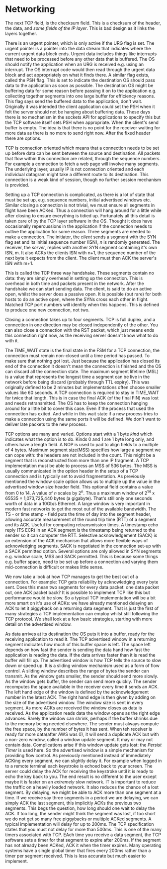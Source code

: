 # Networking
The next TCP field, is the checksum field. This is a checksum of the header, the
data, and _some fields of the IP layer_. This is bad design as it links the
layers together.

There is an urgent pointer, which is only active if the URG flag is set. The
urgent pointer is a pointer into the data stream that indicates where the
current urgent data block ends. Urgent data includes things like interrupts that
need to be processed before any other data that is buffered. The OS should
notify the application when an URG is received e.g. using an interrupt. The OS
interrupt code would then read through the urgent data block and act
appropriately on what it finds there. A similar flag exists, called the PSH
flag. This is set to indicate the destination OS should pass data to the
application as soon as possible. The destination OS might be buffering data for
some reason before passing it on to the application e.g. collecting together
segments into one large buffer for efficiency reasons. This flag says send the
buffered data to the application, don't wait. Originally it was intended the
client application could set the PSH when it felt the server should not be
hanging about buffering data. These days there is no mechanism in the sockets
API for applications to specify this but the TCP software itself sets PSH when
appropriate. When the client's send buffer is empty. The idea is that there is
no point for the receiver waiting for more data as there is no more to send
right now. After the fixed header there are options.

TCP is connection oriented which means that a connection needs to be set up
before data can be sent between the source and destination. All packets that
flow within this connection are related, through the sequence numbers. For
example a connection to fetch a web page will involve many segments. The
underlying layer, usually IP is not connection oriented and each individual
datagram might take a different route to its destination.  This connection is a
weak kind of session, though no further session mechanism is provided.

Setting up a TCP connection is complicated, as there is a lot of state that must
be set up, e.g. sequence numbers, initial advertised windows etc. Similar
closing a connection is not trivial, we must ensure all segments in flight have
been ACKed. Thus a connection will hang around for a little while after closing
to ensure everything is tidied up. Fortunately all this detail is taken care of
by the TCP layer software in the OS. Thought it does have occasionally
repercussions in the application if the connection needs to outlive the
application for some reason. Three segments are needed to make a connection. The
initiator, the _client_ sends a segment with the SYN flag set and its initial
sequence number (ISN), _n_ is randomly generated. The receiver, the _server_,
replies with another SYN segment containing it's own ISN, m. It also ACKs the
clients ISN with n+1, the sequence number of the next byte it expects from the
client. The client must then ACK the server's ISN with m+1. 

This is called the TCP three way handshake. These segments contain no data: they
are simply overhead in setting up the connection. This is overhead in both time
and packets present in the network. After the handshake we can start sending
data. The client, is said to do an active open, whilst the server does a passive
open. It is possible (but rare) for both hosts to do an active open, where the
SYNs cross each other in flight. Matched TCP port numbers will identify when
this happens. This is defined to produce one new connection, not two.

Closing a connection takes up to four segments. TCP is full duplex, and a
connection in one direction may be closed independently of the other. You can
also close a connection with the RST packet, which just means ends this
connection right now, as the receiving server doesn't know what to do with it.

The TIME_WAIT state is the final state in the FSM for a TCP connection, the
connection must remain non-closed until a time period has passed. To make sure
that nothing got lost. Just because the application has closed its end of the
connection it doesn't mean the connection is finished and the OS can discard all
the connection state. The maximum segment lifetime (MSL) is a value that
represents the longest time a segment can be live in the network before being
discard (probably through TTL expiry). This was originally defined to be 2
minutes but implementations often choose smaller values like 60 seconds. A TCP
connection is required to stay in TIME_WAIT for twice that length. This is in
case the final ACK (of the final FIN) was lost and needs retransmitted. The OS
has to keep the connection hanging around for a little bit to cover this case.
Even if the process that used the connection has exited. And while in this wait
state if a new process tries to make a connection using the same ports it will
be defined. We don't want to deliver late packets to the new process. 

TCP options are many and varied. Options start with a 1 byte _kind_ which
indicates what the option is to do. Kinds 0 and 1 are 1 byte long only, and
others have a length field. A NOP is used to pad to align fields to a multiple
of 4 bytes.  Maximum segment size(MSS) specifies how large a segment we can cope
with: the headers are not included in the count. This might be a segment that is
reconstructed from more than one IP fragment. A TCP implementation must be able
to process an MSS of 536 bytes. The MSS is usually communicated in the option
header in the setup of a TCP connection and is typically set to avoid
fragmentation. As previously mentioned the window scale option allows us to
multiple up the value in the advertised window size header field. This optional
field contains a value from 0 to 14. A value of _n_ scales by 2<sup>n</sup>.
Thus a maximum window of 2<sup>14</sup> x 65535 = 1,073,725,440 bytes (a
gigabyte). That's still only one seconds worth of data in a 10Gb/s Ethernet. A
large window is very important in modern fast networks to get the most out of
the available bandwidth. The TS - or time stamp - field puts the time of day
into the segment header, allowing accurate measurement of the round trip time
(RTT) of a segment and its ACK. Useful for computing retransmission times. A
timestamp echo reply (TS ECR) in an ACK segment is the timestamp being returned
to the sender so it can computer the RTT. Selective acknowledgement (SACK) is an
extension of the ACK mechanism that allows more flexible ways of acknowledging
segments. SACK is negotiated in the connection set-up with a SACK permitted
option. Several options are only allowed in SYN segments e.g. window scale, MSS
and SACK permitted. This is because some things e.g. buffer space, need to be
set up before a connection and varying them mid-connection is difficult or makes
little sense.

We now take a look at how TCP manages to get the best out of a connection. For
example: TCP gets reliability by acknowledging every byte sent. Does this mean
two segments for every data packet: one data packet out, one ACK packet back? It
is possible to implement TCP like this but performance would be slow. So a
typical TCP implementation will be a bit more smart on it's use of ACKs: we have
already mentioned delaying an ACK to let it piggyback on a returning data
segment. That is just the first of many strategies a TCP implementation can
employ whilst still following the TCP protocol. We shall look at a few basic
strategies, starting with more detail on the advertised window.

As data arrives at its destination the OS puts it into a buffer, ready for the
receiving application to read it. The TCP advertised window in a returning
segment indicates how much of this buffer space is left. The space left depends
on how fast the sender is sending the data hand how fast the application is
reading the data. If the data arrives faster than it is read the buffer will
fill up. The advertised window is how TCP tells the source to slow down or speed
up. It is a sliding window mechanism used as a form of flow control. A sliding
window describes the range of bytes the sender can transmit. As the window gets
smaller, the sender should send more slowly. As the window gets buffer, the
sender can send more quickly. The sender recomputes the space available in the
receiver every time it sends an ACK. The left hand edge of the window is defined
by the acknowledgement number in the latest ACK. The right hand edge is then
given by adding on the size of the advertised window. The window size is sent in
every segment. As more ACKs are received the window closes as data is received.
As the application reads data the window opens as the right edge advances.
Rarely the window can shrink, perhaps if the buffer shrinks due to the memory
being needed elsewhere. The sender must always compute the free space, by the
number of bytes it has sent. When teh receiver is ready for more data(after AWS
was 0), it will send a duplicate ACK but with a non-zero window, called a window
update segment. It may or may not contain data. Complications arise if this
window update gets lost: the _Persist Timer_ is used here. So the advertised
window is a simple mechanism for providing flow control. As previously mentioned
instead of immediately ACKing every segment, we can slightly delay it. For
example when logged in to a remote terminal each keystroke is echoed back to
your screen. The server could delay the ACK for receiving the keystroke until it
is ready to echo the key back to you. The end result is no different to the user
except maybe it is faster on an _extremely_ slow network. IT is important to
reduce the traffic on a heavily loaded network. It also reduces the chance of a
lost segment. By delaying, we might be able to ACK more than one segment at a
time. If we receive say three segments in a period we are delaying, we can
simply ACK the last segment, this implicitly ACKs the previous two segments.
This begs the question, how long should one wait to delay the ACK. If too long,
the sender might think the segment was lost, if too short we do not get so many
free piggybacks or multiple ACKed segments. A typical implementation will delay
for up to 200ms. The TCP specification states that you must not delay for more
than 500ms. This is one of the many timers associated with TCP. EAch time you
receive a data segment, the TCP software sets a timer for that segment to expire
after 200ms. If the segment has not already been ACKed, ACK it when the timer
expires. Many operating systems have a single global timer that fires every
200ms rather than a timer per segment received. This is less accurate but much
easier to implement.
